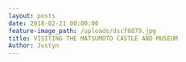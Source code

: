 ```yaml
---
layout: posts
date: 2018-02-21 00:00:00
feature-image_path: /uploads/dscf8879.jpg
title: VISITING THE MATSUMOTO CASTLE AND MUSEUM
Author: Justyn
---
```

